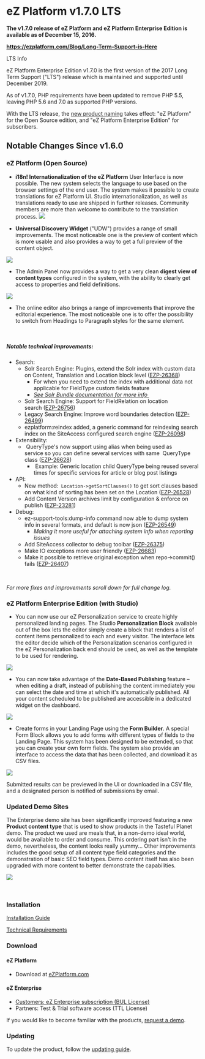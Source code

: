 <!-- vale VariablesVersion = NO -->

# eZ Platform v1.7.0 LTS


**The v1.7.0 release of eZ Platform and eZ Platform Enterprise Edition is available as of December 15, 2016.**

**<https://ezplatform.com/Blog/Long-Term-Support-is-Here>**

LTS Info

eZ Platform Enterprise Edition v1.7.0 is the first version of the 2017 Long Term Support ("LTS") release which is maintained and supported until December 2019.

As of v1.7.0, PHP requirements have been updated to remove PHP 5.5, leaving PHP 5.6 and 7.0 as supported PHP versions.

With the LTS release, the [new product naming](http://ez.no/Blog/eZ-Announces-Name-Changes-to-Product-Portfolio) takes effect: "eZ Platform" for the Open Source edition, and "eZ Platform Enterprise Edition" for subscribers.


## Notable Changes Since v1.6.0

### eZ Platform (Open Source)

-   **i18n! Internationalization of the eZ Platform** User Interface is now possible. The new system selects the language to use based on the browser settings of the end user. The system makes it possible to create translations for eZ Platform UI. Studio internationalization, as well as translations ready to use are shipped in further releases. Community members are more than welcome to contribute to the translation process.
    ![](i18n.png)

<!-- -->

-   **Universal Discovery Widget** ("UDW") provides a range of small improvements. The most noticeable one is the preview of content which is more usable and also provides a way to get a full preview of the content object.

![](udwre.png)

-   The Admin Panel now provides a way to get a very clean **digest view of content types** configured in the system, with the ability to clearly get access to properties and field definitions.

![](contenttypeviews.png)

-   The online editor also brings a range of improvements that improve the editorial experience. The most noticeable one is to offer the possibility to switch from Headings to Paragraph styles for the same element.

 

##### Notable technical improvements:

-   Search:
    -   Solr Search Engine: Plugins, extend the Solr index with custom data on Content, Translation and Location block level ([EZP-26368](https://issues.ibexa.co/browse/EZP-26368))
        -   For when you need to extend the index with additional data not applicable for FieldType custom fields feature
        -   *[See Solr Bundle documentation for more info ](https://doc.ibexa.co/en/2.5/guide/search/solr/)*
    -   Solr Search Engine: Support for FieldRelation on location search ([EZP-26756](http://jira.ez.no/browse/EZP-26756))
    -   Legacy Search Engine: Improve word boundaries detection ([EZP-26499](http://jira.ez.no/browse/EZP-26499))
    -   ezplatform:reindex added, a generic command for reindexing search index on the SiteAccess configured search engine ([EZP-26098](http://jira.ez.no/browse/EZP-26098))
-   Extensibility:
    -    QueryType's now support using alias when being used as service so you can define several services with same  QueryType class ([EZP-26628](http://jira.ez.no/browse/EZP-26628))
        -    Example: Generic location child QueryType being reused several times for specific services for article or blog post listings 
-   API:
    -   New method:` Location->getSortClauses()` to get sort clauses based on what kind of sorting has been set on the Location ([EZP-26528](http://jira.ez.no/browse/EZP-26528))
    -   Add Content Version archives limit by configuration & enforce on publish ([EZP-23281](http://jira.ez.no/browse/EZP-23281))
-   Debug:
    -   ez-support-tools:dump-info command now able to dump system info in several formats, and default is now json ([EZP-26549](http://jira.ez.no/browse/EZP-26549))
        -   *Making it more useful for attaching system info when reporting issues*
    -   Add SiteAccess collector to debug toolbar ([EZP-26375](http://jira.ez.no/browse/EZP-26375))
    -   Make IO exceptions more user friendly ([EZP-26683](http://jira.ez.no/browse/EZP-26683))
    -   Make it possible to retrieve original exception when repo-&gt;commit() fails ([EZP-26407](http://jira.ez.no/browse/EZP-26407))

 

*For more fixes and improvements scroll down for full change log.*

### eZ Platform Enterprise Edition (with Studio)

-   You can now use our eZ Personalization service to create highly personalized landing pages. The Studio **Personalization Block** available out of the box lets the editor simply create a block that renders a list of content items personalized to each and every visitor. The interface lets the editor decide which of the Personalization scenarios configured in the eZ Personalization back end should be used, as well as the template to be used for rendering.

![](personalizationblock.png)

-   You can now take advantage of the **Date-Based Publishing** feature – when editing a draft, instead of publishing the content immediately you can select the date and time at which it's automatically published. All your content scheduled to be published are accessible in a dedicated widget on the dashboard.

![](future_publication_window.png)

-   Create forms in your Landing Page using the **Form Builder**. A special Form Block allows you to add forms with different types of fields to the Landing Page. This system has been designed to be extended, so that you can create your own form fields. The system also provide an interface to access the data that has been collected, and download it as CSV files.

![](form-builder-1.png)

Submitted results can be previewed in the UI or downloaded in a CSV file, and a designated person is notified of submissions by email.

### Updated Demo Sites

The Enterprise demo site has been significantly improved featuring a new **Product content type** that is used to show products in the Tasteful Planet demo. The product we used are meals that, in a non-demo ideal world, would be available to order and consume. This ordering part isn't in the demo, nevertheless, the content looks really yummy... Other improvements includes the good setup of all content type field categories and the demonstration of basic SEO field types. Demo content itself has also been upgraded with more content to better demonstrate the capabilities.

![](productcontenttype.png)

 

### Installation

[Installation Guide](https://doc.ibexa.co/en/latest/getting_started/install_ez_platform)

[Technical Requirements](https://doc.ibexa.co/en/latest/getting_started/requirements)

### Download

#### eZ Platform

- Download at [eZPlatform.com](http://ezplatform.com/#download)

#### eZ Enterprise

- [Customers: eZ Enterprise subscription (BUL License)](https://support.ez.no/Downloads)
- Partners: Test & Trial software access (TTL License)

If you would like to become familiar with the products, [request a demo](https://www.ibexa.co/forms/request-a-demo).

### Updating

To update the product, follow the [updating guide](https://doc.ibexa.co/en/latest/updating/updating/).
